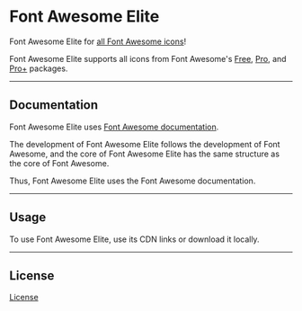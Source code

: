 # Font Awesome Elite

Font Awesome Elite for [all Font Awesome icons](https://fontawesome.com/icons)!

Font Awesome Elite supports all icons from Font Awesome's [Free](https://fontawesome.com/search?ic=free), [Pro](https://fontawesome.com/search?ic=pro-collection), and [Pro+](https://fontawesome.com/search?ic=pro-plus-collection) packages.

***

## Documentation

Font Awesome Elite uses [Font Awesome documentation](https://docs.fontawesome.com).

The development of Font Awesome Elite follows the development of Font Awesome, and the core of Font Awesome Elite has the same structure as the core of Font Awesome.

Thus, Font Awesome Elite uses the Font Awesome documentation.

***

## Usage

To use Font Awesome Elite, use its CDN links or download it locally.

***

## License

[License](https://github.com/elmarmehrabov/Font-Awesome-Elite/blob/main/LICENSE)
